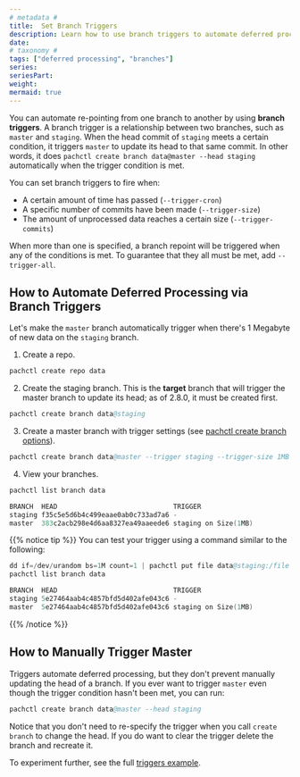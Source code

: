 ```yaml
---
# metadata # 
title:  Set Branch Triggers
description: Learn how to use branch triggers to automate deferred processing.
date: 
# taxonomy #
tags: ["deferred processing", "branches"]
series:
seriesPart:
weight: 
mermaid: true
---
```


You can automate re-pointing from one branch to another by using **branch triggers**. A branch trigger is a relationship between two branches, such as `master` and `staging`. When the head commit of `staging` meets a certain condition, it triggers `master` to update its head to that same commit. In other words, it does `pachctl create branch data@master --head staging` automatically when the trigger condition is met.

You can set branch triggers to fire when:

- A certain amount of time has passed (`--trigger-cron`)
- A specific number of commits have been made (`--trigger-size`)
- The amount of unprocessed data reaches a certain size (`--trigger-commits`)

When more than one is specified, a branch repoint will be triggered when any of
the conditions is met. To guarantee that they all must be met, add
`--trigger-all`.


## How to Automate Deferred Processing via Branch Triggers

Let's make the `master` branch automatically trigger when there's 1 Megabyte of new data on the `staging` branch.

1. Create a repo.
```s
pachctl create repo data
```
2. Create the staging branch. This is the **target** branch that will trigger the master branch to update its head; as of 2.8.0, it must be created first.

```s
pachctl create branch data@staging
```

3. Create a master branch with trigger settings (see [pachctl create branch options](/{{%release%}}/run-commands/pachctl_create_branch#options)).

```s
pachctl create branch data@master --trigger staging --trigger-size 1MB
```
4. View your branches.

```s 
pachctl list branch data 
```
```s
BRANCH  HEAD                             TRIGGER              
staging f35c5e5d6b4c499eaae0ab0c733ad7a6 -                    
master  383c2acb298e4d6aa8327ea49aaeede6 staging on Size(1MB) 
```

{{% notice tip %}}
You can test your trigger using a command similar to the following: 

```s
dd if=/dev/urandom bs=1M count=1 | pachctl put file data@staging:/file
pachctl list branch data
```

```s
BRANCH  HEAD                             TRIGGER              
staging 5e27464aab4c4857bfd5d402afe043c6 -                    
master  5e27464aab4c4857bfd5d402afe043c6 staging on Size(1MB) 
```

{{% /notice %}}

## How to Manually Trigger Master

Triggers automate deferred processing, but they don't prevent manually updating the head of a branch. If you ever want to trigger `master` even though the trigger condition hasn't been met, you can run:

```s
pachctl create branch data@master --head staging
```

Notice that you don't need to re-specify the trigger when you call `create branch` to change the head. If you do want to clear the trigger delete the branch and recreate it.

To experiment further, see the full [triggers example](https://github.com/pachyderm/examples/tree/master/deferred_processing/triggers).